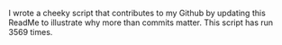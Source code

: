 I wrote a cheeky script that contributes to my Github by updating this ReadMe to illustrate why more than commits matter. This script has run 3569 times.